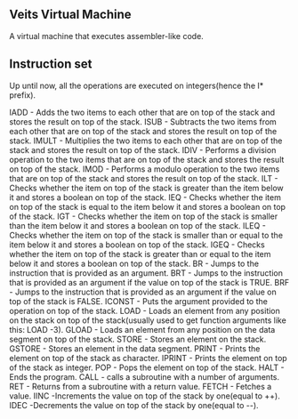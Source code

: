 Veits Virtual Machine
---------------------

A virtual machine that executes assembler-like code.


Instruction set
---------------

Up until now, all the operations are executed on integers(hence the
I\* prefix).

IADD - Adds the two items to each other that are on top of the stack
and stores the result on top of the stack.
ISUB - Subtracts the two items from each other that are on top of the
stack and stores the result on top of the stack.
IMULT - Multiplies the two items to each other that are on top of the
stack and stores the result on top of the stack.
IDIV - Performs a division operation to the two items that are on top 
of the stack and stores the result on top of the stack.
IMOD - Performs a modulo operation to the two items that are on top 
of the stack and stores the result on top of the stack.
ILT - Checks whether the item on top of the stack is greater than the
item below it and stores a boolean on top of the stack.
IEQ - Checks whether the item on top of the stack is equal to the
item below it and stores a boolean on top of the stack.
IGT - Checks whether the item on top of the stack is smaller than the
item below it and stores a boolean on top of the stack.
ILEQ - Checks whether the item on top of the stack is smaller than or 
equal to the item below it and stores a boolean on top of the stack.
IGEQ - Checks whether the item on top of the stack is greater than or 
equal to the item below it and stores a boolean on top of the stack.
BR - Jumps to the instruction that is provided as an argument.
BRT - Jumps to the instruction that is provided as an argument if the
value on top of the stack is TRUE.
BRF - Jumps to the instruction that is provided as an argument if the
value on top of the stack is FALSE.
ICONST - Puts the argument provided to the operation on top of the 
stack.
LOAD - Loads an element from any position on the stack on top of the
stack(usually used to get function arguments like this: LOAD -3).
GLOAD - Loads an element from any position on the data segment  on 
top of the stack.
STORE - Stores an element on the stack.
GSTORE - Stores an element in the data segment.
PRINT - Prints the element on top of the stack as character.
IPRINT - Prints the element on top of the stack as integer.
POP - Pops the element on top of the stack.
HALT - Ends the program.
CALL - calls a subroutine with a number of arguments.
RET - Returns from a subroutine with a return value.
FETCH - Fetches a value.
IINC -Increments the value on top of the stack by one(equal to ++).
IDEC -Decrements the value on top of the stack by one(equal to --).
